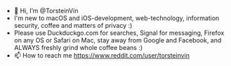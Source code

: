 - 👋 Hi, I’m @TorsteinVin
- I'm new to macOS and iOS-development, web-technology, information security, coffee and matters of privacy :)
- Please use Duckduckgo.com for searches, Signal for messaging, Firefox on any OS or Safari on Mac, stay away from Google and Facebook, and ALWAYS freshly grind whole coffee beans :) 
- 📫 How to reach me https://www.reddit.com/user/torsteinvin

<!---
TorsteinVin/TorsteinVin is a ✨ special ✨ repository because its `README.md` (this file) appears on your GitHub profile.
You can click the Preview link to take a look at your changes.
--->
